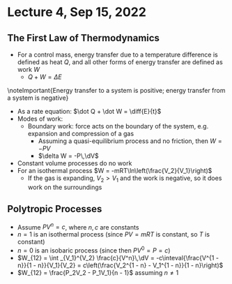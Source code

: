 # Lecture 4, Sep 15, 2022

## The First Law of Thermodynamics

* For a control mass, energy transfer due to a temperature difference is defined as heat $Q$, and all other forms of energy transfer are defined as work $W$
	* $Q + W = \Delta E$

\noteImportant{Energy transfer to a system is positive; energy transfer from a system is negative}

* As a rate equation: $\dot Q + \dot W = \diff{E}{t}$
* Modes of work:
	* Boundary work: force acts on the boundary of the system, e.g. expansion and compression of a gas
		* Assuming a quasi-equilibrium process and no friction, then $W = -PV$
		* $\delta W = -P\,\dV$
* Constant volume processes do no work
* For an isothermal process $W = -mRT\ln\left(\frac{V_2}{V_1}\right)$
	* If the gas is expanding, $V_2 > V_1$ and the work is negative, so it does work on the surroundings

## Polytropic Processes

* Assume $PV^n = c$, where $n, c$ are constants
* $n = 1$ is an isothermal process (since $PV = mRT$ is constant, so $T$ is constant)
* $n = 0$ is an isobaric process (since then $PV^0 = P = c$)
* $W_{12} = \int _{V_1}^{V_2} \frac{c}{V^n}\,\dV = -c\inteval{\frac{V^{1 - n}}{1 - n}}{V_1}{V_2} = c\left(\frac{V_2^{1 - n} - V_1^{1 - n}}{1 - n}\right)$
* $W_{12} = \frac{P_2V_2 - P_1V_1}{n - 1}$ assuming $n \neq 1$

